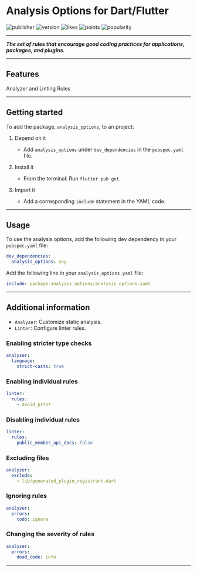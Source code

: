 # Analysis Options for Dart/Flutter

![publisher][publisher]
![version][version]
![likes][likes]
![points][points]
![popularity][popularity]

---

**_The set of rules that encourage good coding practices for applications, packages, and plugins._**

---

## Features

Analyzer and Linting Rules

---

## Getting started

To add the package, `analysis_options`, to an project:

1. Depend on it

   - Add `analysis_options` under `dev_dependencies` in the `pubspec.yaml` file.

2. Install it

   - From the terminal: Run `flutter pub get`.

3. Import it

   - Add a corresponding `include` statement in the YAML code.

---

## Usage

To use the analysis options, add the following dev dependency in your `pubspec.yaml` file:

```yaml
dev_dependencies:
  analysis_options: any
```

Add the following line in your `analysis_options.yaml` file:

```yaml
include: package:analysis_options/analysis_options.yaml
```

---

## Additional information

- `Analyzer`: Customize static analysis.
- `Linter`: Configure linter rules.

### Enabling stricter type checks

```yaml
analyzer:
  language:
    strict-casts: true
```

### Enabling individual rules

```yaml
linter:
  rules:
    - avoid_print
```

### Disabling individual rules

```yaml
linter:
  rules:
    public_member_api_docs: false
```

### Excluding files

```yaml
analyzer:
  exclude:
    - lib/generated_plugin_registrant.dart
```

### Ignoring rules

```yaml
analyzer:
  errors:
    todo: ignore
```

### Changing the severity of rules

```yaml
analyzer:
  errors:
    dead_code: info
```

---

[publisher]: https://img.shields.io/pub/publisher/analysis_options
[version]: https://img.shields.io/pub/v/analysis_options
[likes]: https://img.shields.io/pub/likes/analysis_options
[points]: https://img.shields.io/pub/points/analysis_options
[popularity]: https://img.shields.io/pub/popularity/analysis_options
